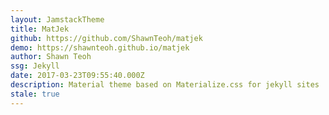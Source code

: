 ```yaml
---
layout: JamstackTheme
title: MatJek
github: https://github.com/ShawnTeoh/matjek
demo: https://shawnteoh.github.io/matjek
author: Shawn Teoh
ssg: Jekyll
date: 2017-03-23T09:55:40.000Z
description: Material theme based on Materialize.css for jekyll sites
stale: true
---
```

